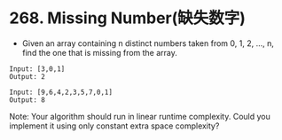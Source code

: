 # 268. Missing Number(缺失数字)
* Given an array containing n distinct numbers taken from 0, 1, 2, ..., n, find the one that is missing from the array.
```text
Input: [3,0,1]
Output: 2

Input: [9,6,4,2,3,5,7,0,1]
Output: 8
```
Note:
Your algorithm should run in linear runtime complexity. Could you implement it using only constant extra space complexity?